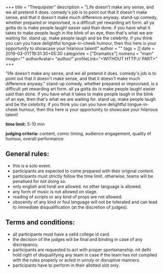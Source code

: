 +++
title = "Thequipster"
description = "Life doesn't make any sense, and we all pretend it does. comedy's job is to point out that it doesn't make sense, and that it doesn't make much difference anyway. stand-up comedy, whether prepared or improvised, is a difficult yet rewarding art form. all ya gotta do is make people laugh! easier said than done. if you have what it takes to make people laugh in the blink of an eye, then that's what we are waiting for. stand up, make people laugh and be the celebrity. if you think you can you have delightful tongue-in-cheek humour, then this here is your opportunity to showcase your hilarious talent!"
author = ""
tags = []
date = 2019-03-01T19:31:30+05:30
categories = ["Dramatics"]
nomenu = "main"
image="<BACKGROUND IMAGE FOR YOUR POST>"
authorAvatar= "author/<YOUR AVATAR>"
profileLink="<WITHOUT HTTP:// PART>"
+++

"life doesn\'t make any sense, and we all pretend it does. comedy\'s job is to point out that it doesn\'t make sense, and that it doesn\'t make much difference anyway." stand-up comedy, whether prepared or improvised, is a difficult yet rewarding art form. all ya gotta do is make people laugh! easier said than done. if you have what it takes to make people laugh in the blink of an eye, then that's what we are waiting for. stand up, make people laugh and be the celebrity. if you think you can you have delightful tongue-in-cheek humour, then this here is your opportunity to showcase your hilarious talent!

**time limit:** 5-10 min

**judging criteria:** content, comic timing, audience engagement,
quality of humour, overall performance

## General rules:

-   this is a solo event.
-   participants are expected to come prepared with their original content.
-   participants must strictly follow the time limit. otherwise, teams will be penalised for not doing so.
-   only english and hindi are allowed. no other language is allowed.
-   any form of music is not allowed on stage.
-   reading of scripts or any kind of props are not allowed.
-   obscenity of any kind or foul language will not be tolerated and can lead to immediate disqualification (at the discretion of judges).

## Terms and conditions:

-   all participants must have a valid college id card.
-   the decision of the judges will be final and binding in case of any discrepancy.
-   participants are requested to act with proper sportsmanship. nit delhi hold right of disqualifying any team in case if the team has not compiled with the rules properly or acted in unruly or disruptive manners.
-   participants have to perform in their allotted slot only.


